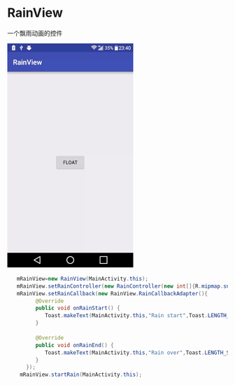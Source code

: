 # RainView
一个飘雨动画的控件

![image](https://github.com/corerzhang/RainView/raw/master/screenshots/demo.gif)

```java
   mRainView=new RainView(MainActivity.this);
   mRainView.setRainController(new RainController(new int[]{R.mipmap.snowflake,R.mipmap.ic_launcher}));
   mRainView.setRainCallback(new RainView.RainCallbackAdapter(){
         @Override
         public void onRainStart() {
            Toast.makeText(MainActivity.this,"Rain start",Toast.LENGTH_SHORT).show();
         }

         @Override
         public void onRainEnd() {
            Toast.makeText(MainActivity.this,"Rain over",Toast.LENGTH_SHORT).show();
         }
      });
    mRainView.startRain(MainActivity.this);
```




